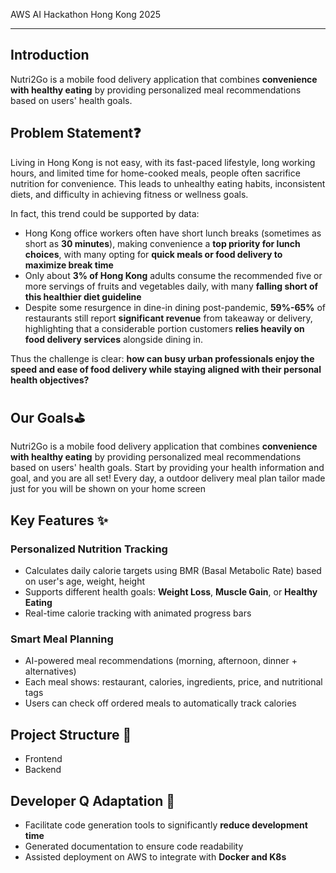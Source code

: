 AWS AI Hackathon Hong Kong 2025

---

## Introduction

Nutri2Go is a mobile food delivery application that combines **convenience with healthy eating** by providing personalized meal recommendations based on users' health goals.

## Problem Statement❓

Living in Hong Kong is not easy, with its fast-paced lifestyle, long working hours, and limited time for home-cooked meals, people often sacrifice nutrition for convenience. This leads to unhealthy eating habits, inconsistent diets, and difficulty in achieving fitness or wellness goals. 

In fact, this trend could be supported by data: 

- Hong Kong office workers often have short lunch breaks (sometimes as short as **30 minutes**), making convenience a **top priority for lunch choices**, with many opting for **quick meals or food delivery to maximize break time**
- Only about **3% of Hong Kong** adults consume the recommended five or more servings of fruits and vegetables daily, with many **falling short of this healthier diet guideline**
- Despite some resurgence in dine-in dining post-pandemic, **59%-65%** of restaurants still report **significant revenue** from takeaway or delivery, highlighting that a considerable portion customers **relies heavily on food delivery services** alongside dining in.

Thus the challenge is clear: **how can busy urban professionals enjoy the speed and ease of food delivery while staying aligned with their personal health objectives?**

## Our Goals⛳

Nutri2Go is a mobile food delivery application that combines **convenience with healthy eating** by providing personalized meal recommendations based on users' health goals. Start by providing your health information and goal, and you are all set! Every day, a outdoor delivery meal plan tailor made just for you will be shown on your home screen  

## **Key Features ✨**

### **Personalized Nutrition Tracking**

- Calculates daily calorie targets using BMR (Basal Metabolic Rate) based on user's age, weight, height
- Supports different health goals: **Weight Loss**, **Muscle Gain**, or **Healthy Eating**
- Real-time calorie tracking with animated progress bars

### **Smart Meal Planning**

- AI-powered meal recommendations (morning, afternoon, dinner + alternatives)
- Each meal shows: restaurant, calories, ingredients, price, and nutritional tags
- Users can check off ordered meals to automatically track calories

## Project Structure 🔰

- Frontend
- Backend

## Developer Q Adaptation 🤖

- Facilitate code generation tools to significantly **reduce development time**
- Generated documentation to ensure code readability
- Assisted deployment on AWS to integrate with **Docker and K8s**
